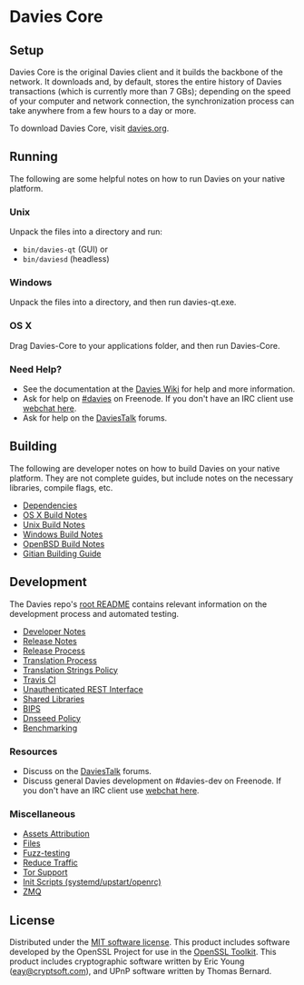 Davies Core
=============

Setup
---------------------
Davies Core is the original Davies client and it builds the backbone of the network. It downloads and, by default, stores the entire history of Davies transactions (which is currently more than 7 GBs); depending on the speed of your computer and network connection, the synchronization process can take anywhere from a few hours to a day or more.

To download Davies Core, visit [davies.org](https://davies.org).

Running
---------------------
The following are some helpful notes on how to run Davies on your native platform.

### Unix

Unpack the files into a directory and run:

- `bin/davies-qt` (GUI) or
- `bin/daviesd` (headless)

### Windows

Unpack the files into a directory, and then run davies-qt.exe.

### OS X

Drag Davies-Core to your applications folder, and then run Davies-Core.

### Need Help?

* See the documentation at the [Davies Wiki](https://davies.info/)
for help and more information.
* Ask for help on [#davies](http://webchat.freenode.net?channels=davies) on Freenode. If you don't have an IRC client use [webchat here](http://webchat.freenode.net?channels=davies).
* Ask for help on the [DaviesTalk](https://daviestalk.io/) forums.

Building
---------------------
The following are developer notes on how to build Davies on your native platform. They are not complete guides, but include notes on the necessary libraries, compile flags, etc.

- [Dependencies](dependencies.md)
- [OS X Build Notes](build-osx.md)
- [Unix Build Notes](build-unix.md)
- [Windows Build Notes](build-windows.md)
- [OpenBSD Build Notes](build-openbsd.md)
- [Gitian Building Guide](gitian-building.md)

Development
---------------------
The Davies repo's [root README](/README.md) contains relevant information on the development process and automated testing.

- [Developer Notes](developer-notes.md)
- [Release Notes](release-notes.md)
- [Release Process](release-process.md)
- [Translation Process](translation_process.md)
- [Translation Strings Policy](translation_strings_policy.md)
- [Travis CI](travis-ci.md)
- [Unauthenticated REST Interface](REST-interface.md)
- [Shared Libraries](shared-libraries.md)
- [BIPS](bips.md)
- [Dnsseed Policy](dnsseed-policy.md)
- [Benchmarking](benchmarking.md)

### Resources
* Discuss on the [DaviesTalk](https://daviestalk.io/) forums.
* Discuss general Davies development on #davies-dev on Freenode. If you don't have an IRC client use [webchat here](http://webchat.freenode.net/?channels=davies-dev).

### Miscellaneous
- [Assets Attribution](assets-attribution.md)
- [Files](files.md)
- [Fuzz-testing](fuzzing.md)
- [Reduce Traffic](reduce-traffic.md)
- [Tor Support](tor.md)
- [Init Scripts (systemd/upstart/openrc)](init.md)
- [ZMQ](zmq.md)

License
---------------------
Distributed under the [MIT software license](/COPYING).
This product includes software developed by the OpenSSL Project for use in the [OpenSSL Toolkit](https://www.openssl.org/). This product includes
cryptographic software written by Eric Young ([eay@cryptsoft.com](mailto:eay@cryptsoft.com)), and UPnP software written by Thomas Bernard.

